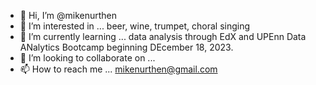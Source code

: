 - 👋 Hi, I’m @mikenurthen
- 👀 I’m interested in ... beer, wine, trumpet, choral singing
- 🌱 I’m currently learning ... data analysis through EdX and UPEnn Data ANalytics Bootcamp beginning DEcember 18, 2023.
- 💞️ I’m looking to collaborate on ...
- 📫 How to reach me ... mikenurthen@gmail.com

<!---
mikenurthen/mikenurthen is a ✨ special ✨ repository because its `README.md` (this file) appears on your GitHub profile.
You can click the Preview link to take a look at your changes.
--->
